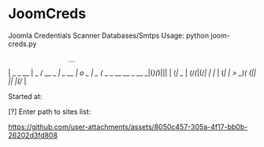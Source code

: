 # JoomCreds
Joomla Credentials Scanner Databases/Smtps 
Usage: python joom-creds.py

                     __
  | _  _ __  |  _    /   __ _  _| _ __ _|_ o  _  |  _    (_  _  _ __ __  _  __
\_|(_)(_)||| | (_|   \__ | (/_(_|(/_| | |_ | (_| | _>    __)(_ (_|| || |(/_ |



Started at: 

[?] Enter path to sites list:

https://github.com/user-attachments/assets/8050c457-305a-4f17-bb0b-26202d3fd808
